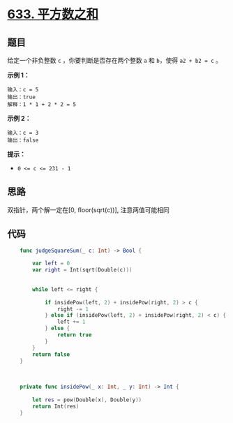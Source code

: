 # [633. 平方数之和](https://leetcode.cn/problems/sum-of-square-numbers/)

## 题目

给定一个非负整数 `c` ，你要判断是否存在两个整数 `a` 和 `b`，使得 `a2 + b2 = c` 。

 

**示例 1：**

```
输入：c = 5
输出：true
解释：1 * 1 + 2 * 2 = 5
```

**示例 2：**

```
输入：c = 3
输出：false
```

 

**提示：**

- `0 <= c <= 231 - 1`



## 思路

双指针，两个解一定在[0, floor(sqrt(c))], 注意两值可能相同



## 代码

```swift
    func judgeSquareSum(_ c: Int) -> Bool {
        
        var left = 0
        var right = Int(sqrt(Double(c)))
        
        
        while left <= right {
            
            if insidePow(left, 2) + insidePow(right, 2) > c {
                right -= 1
            } else if (insidePow(left, 2) + insidePow(right, 2) < c) {
                left += 1
            } else {
                return true
            }
        }
        return false
    }
        
        
    
    private func insidePow(_ x: Int, _ y: Int) -> Int {
        
        let res = pow(Double(x), Double(y))
        return Int(res)
    }
```

